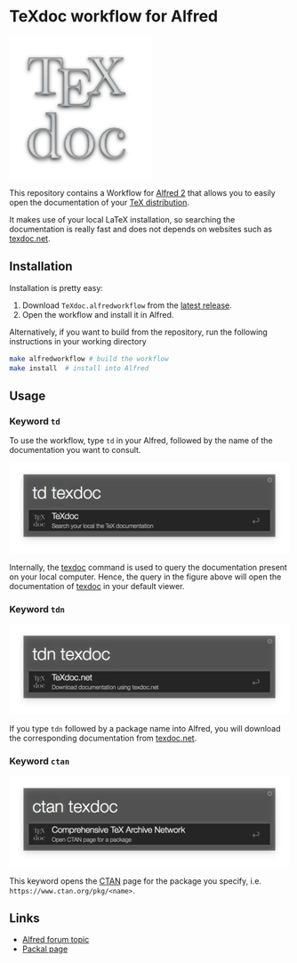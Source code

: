# TeXdoc workflow for Alfred

![TeXdoc](./img/texdoc-logo.png)

This repository contains a Workflow for [Alfred 2][alfred2] that allows you to easily open the documentation of your [TeX distribution][mactex].

It makes use of your local LaTeX installation, so searching the documentation is really fast and does not depends on websites such as [texdoc.net][texdocnet].

## Installation

Installation is pretty easy:

 1. Download `TeXdoc.alfredworkflow` from the [latest release](https://github.com/egeerardyn/alfred-texdoc/releases/latest).
 2. Open the workflow and install it in Alfred.

Alternatively, if you want to build from the repository, run the following instructions in your working directory

```bash
make alfredworkflow # build the workflow
make install  # install into Alfred
```
## Usage

### Keyword `td`

To use the workflow, type `td` in your Alfred, followed by the name of the documentation you want to consult.

![Example `td texdoc`](img/example-td.png)

Internally, the [texdoc][texdoc] command is used to query the documentation present on your local computer.
Hence, the query in the figure above will open the documentation of [texdoc][texdoc] in your default viewer.

### Keyword `tdn`

![Example `tdn texdoc`](img/example-tdn.png)

If you type `tdn` followed by a package name into Alfred, you will download the corresponding documentation from [texdoc.net][texdocnet].

### Keyword `ctan`

![Example `td texdoc`](img/example-ctan.png)

This keyword opens the [CTAN][CTAN] page for the package you specify, i.e. `https://www.ctan.org/pkg/<name>`.

## Links

 - [Alfred forum topic](http://www.alfredforum.com/topic/8705-texdoc-workflow/)
 - [Packal page](http://www.packal.org/workflow/texdoc)

[alfred2]: https://www.alfredapp.com
[CTAN]: https://www.ctan.org
[mactex]: https://tug.org/mactex/
[texdoc]: https://www.tug.org/texdoc/
[texdocnet]: http://texdoc.net
